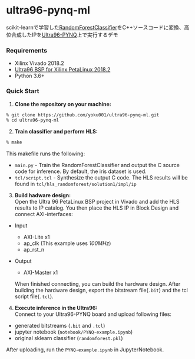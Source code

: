 # ultra96-pynq-ml

scikit-learnで学習した[RandomForestClassifier](https://scikit-learn.org/stable/modules/generated/sklearn.ensemble.RandomForestClassifier.html)をC++ソースコードに変換、高位合成したIPを[Ultra96-PYNQ](https://github.com/Avnet/Ultra96-PYNQ)上で実行するデモ

### Requirements
* Xilinx Vivado 2018.2
* [Ultra96 BSP for Xilinx PetaLinux 2018.2](https://www.xilinx.com/member/forms/download/xef.html?filename=xilinx-ultra96-reva-v2018.2-final.bsp)
* Python 3.6+

### Quick Start
1. **Clone the repository on your machine:** 
```bash
% git clone https://github.com/yoku001/ultra96-pynq-ml.git
% cd ultra96-pynq-ml
```

2. **Train classifier and perform HLS:**
```bash
% make
```
This makefile runs the following:
* `main.py` - Train the RandomForestClassifier and output the C source code for inference. By default, the iris dataset is used.
* `tcl/script.tcl` - Synthesize the output C code. The HLS results will be found in `tcl/hls_randomforest/solution1/impl/ip`


3. **Build hadware design:**  
Open the Ultra 96 PetaLinux BSP project in Vivado and add the HLS results to IP catalog. You then place the HLS IP in Block Design and connect AXI-interfaces:

  * Input
      * AXI-Lite x1
      * ap_clk (This example uses _100MHz_)
      * ap_rst_n
  * Output
      * AXI-Master x1

    When finished connecting, you can build the hardware design. After building the hardware design, export the bitstream file(`.bit`) and the tcl script file(`.tcl`).

4. **Execute inference in the Ultra96:**  
Connect to your Ultra96-PYNQ board and upload following files:
  * generated bitstreams (`.bit` and `.tcl`)
  * jupyter notebook (`notebook/PYNQ-example.ipynb`)
  * original sklearn classifier (`randomforest.pkl`)

After uploading, run the `PYNQ-example.ipynb` in JupyterNotebook.